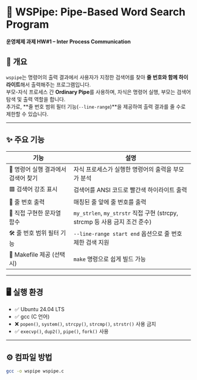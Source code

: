 # 🧪 WSPipe: Pipe-Based Word Search Program

**운영체제 과제 HW#1 – Inter Process Communication**

## 📌 개요

`wspipe`는 명령어의 출력 결과에서 사용자가 지정한 검색어를 찾아 **줄 번호와 함께 하이라이트**해서 출력해주는 프로그램입니다.  
부모-자식 프로세스 간 **Ordinary Pipe**를 사용하며, 자식은 명령어 실행, 부모는 검색어 탐색 및 출력 역할을 합니다.  
추가로, **줄 번호 범위 필터 기능(`--line-range`)**을 제공하여 출력 결과를 줄 수로 제한할 수 있습니다.

---

## ✨ 주요 기능

| 기능                                | 설명                                                                       |
| ----------------------------------- | -------------------------------------------------------------------------- |
| 🔎 명령어 실행 결과에서 검색어 찾기 | 자식 프로세스가 실행한 명령어의 출력을 부모가 분석                         |
| 🟥 검색어 강조 표시                 | 검색어를 ANSI 코드로 빨간색 하이라이트 출력                                |
| 📄 줄 번호 출력                     | 매칭된 줄 앞에 줄 번호를 출력                                              |
| 🧩 직접 구현한 문자열 함수          | `my_strlen`, `my_strstr` 직접 구현 (strcpy, strcmp 등 사용 금지 조건 준수) |
| 🛠 줄 번호 범위 필터 기능            | `--line-range start end` 옵션으로 줄 번호 제한 검색 지원                   |
| 📜 Makefile 제공 (선택 시)          | `make` 명령으로 쉽게 빌드 가능                                             |

---

## 🖥️ 실행 환경

- ✅ Ubuntu 24.04 LTS
- ✅ gcc (C 언어)
- ❌ `popen()`, `system()`, `strcpy()`, `strcmp()`, `strstr()` 사용 금지
- ✅ `execvp()`, `dup2()`, `pipe()`, `fork()` 사용

---

## ⚙️ 컴파일 방법

```bash
gcc -o wspipe wspipe.c
```
